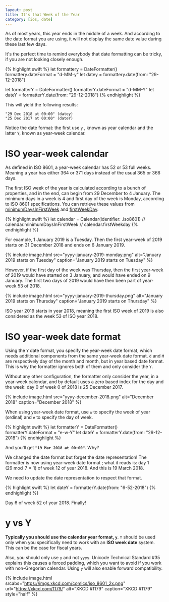 ```yaml
---
layout: post
title: It's that Week of the Year
category: [ios, date]
---
```


As of most years, this year ends in the middle of a week. And according to the date format you are using, it will not display the same date value during these last few days.

It's the perfect time to remind everybody that date formatting can be tricky, if you are not looking closely enough.

{% highlight swift %}
let formattery = DateFormatter()
formattery.dateFormat = "d-MM-y"
let datey = formattery.date(from: "29-12-2018")

let formatterY = DateFormatter()
formatterY.dateFormat = "d-MM-Y"
let dateY = formatterY.date(from: "29-12-2018")
{% endhighlight %}

This will yield the following results:

```
"29 Dec 2018 at 00:00" (datey)
"25 Dec 2017 at 00:00" (dateY)
```

Notice the date format: the first use `y` , known as year calendar and the latter `Y`, known as year-week calendar.

# ISO year-week calendar

As defined in ISO 8601, a year-week calendar has 52 or 53 full weeks. Meaning a year has either 364 or 371 days instead of the usual 365 or 366 days.

The first ISO week of the year is calculated according to a bunch of properties, and in the end, can begin from 29 December to 4 January. The minimum days in a week is 4 and first day of the 
week is Monday, according to ISO 8601 specifications. You can retrieve these values from [minimumDaysInFirstWeek](https://developer.apple.com/documentation/foundation/calendar/2293094-minimumdaysinfirstweek) and [firstWeekDay](https://developer.apple.com/documentation/foundation/calendar/2293656-firstweekday).

{% highlight swift %}
let calendar = Calendar(identifier: .iso8601)
// calendar.minimumDaysInFirstWeek
// calendar.firstWeekday
{% endhighlight %}

For example, 1 January 2019 is a Tuesday. Then the first year-week of 2019 starts on 31 December 2018 and ends on 6 January 2019. 

{% include 
	image.html 
	src="yyyy-january-2019-monday.png"
    alt="January 2019 starts on Tuesday"
    caption="January 2019 starts on Tuesday"
%}

However, if the first day of the week was Thursday, then the first year-week of 2019 would have started on 3 January, and would have ended on 9 January. The first two days of 2019 would have then been part of year-week 53 of 2018.

{% include 
	image.html 
	src="yyyy-january-2019-thursday.png"
    alt="January 2019 starts on Thursday"
    caption="January 2019 starts on Thursday"
%}

ISO year 2019 starts in year 2018, meaning the first ISO week of 2019 is also considered as the week 53 of ISO year 2018.

# ISO year-week date format

Using the `Y` date format, you specify the year-week date format, which needs additional components from the same year-week date format. `d` and `M` are respectively day of the month and month, but in year based date format. This is why the formatter ignores both of them and only consider the `Y`. 

Without any other configuration, the formatter only consider the year, in a year-week calendar, and by default uses a zero based index for the day and the week: day 0 of week 0 of 2018 is 25 December 2017.

{% include 
	image.html 
	src="yyyy-december-2018.png"
    alt="December 2018"
    caption="December 2018"
%}

When using year-week date format, use `w` to specify the week of year (ordinal) and `e` to specify the day of week. 

{% highlight swift %}
let formatterY = DateFormatter()
formatterY.dateFormat = "e-w-Y"
let dateY = formatterY.date(from: "29-12-2018")
{% endhighlight %}

And you'll get **`"19 Mar 2018 at 00:00"`**. Why?

We changed the date format but forget the date representation! The formatter is now using year-week date format ; what it reads is: day 1 ($29 \bmod 7 = 1$) of week 12 of year 2018. And this is 19 March 2018.

We need to update the date representation to respect that format.

{% highlight swift %}
let dateY = formatterY.date(from: "6-52-2018")
{% endhighlight %}

Day 6 of week 52 of year 2018. Finally!

# y vs Y

**Typically you should use the calendar year format, `y`**. `Y` should be used only when you specifically need to work with an **ISO week date** system. This can be the case for fiscal years.

Also, you should only use `y` and not `yyyy`. Unicode Technical Standard #35 explains this causes a forced padding, which you want to avoid if you work with non-Gregorian calendar. Using `y` will also enable forward compatibility.

{% include 
	image.html 
	srcabs="https://imgs.xkcd.com/comics/iso_8601_2x.png"
	url="https://xkcd.com/1179/"
    alt="XKCD #1179"
    caption="XKCD #1179"
	style="half"
%}